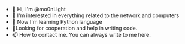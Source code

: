 - 👋 Hi, I'm @mo0nLlght
- 👀 I'm interested in everything related to the network and computers
- 🌱 Now I'm learning Python language
- 💞️Looking for cooperation and help in writing code.
- 📫 How to contact me. You can always write to me here.

<!---
mo0nLlght/mo0nLlght is a ✨ special ✨ repository because its `README.md` (this file) appears on your GitHub profile.
You can click the Preview link to take a look at your changes.
--->
